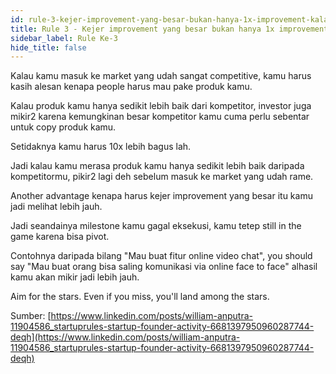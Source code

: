 ```yaml
---
id: rule-3-kejer-improvement-yang-besar-bukan-hanya-1x-improvement-kalau-bisa-lebih
title: Rule 3 - Kejer improvement yang besar bukan hanya 1x improvement, kalau bisa lebih
sidebar_label: Rule Ke-3
hide_title: false
---
```


Kalau kamu masuk ke market yang udah sangat competitive, kamu harus kasih alesan kenapa people harus mau pake produk kamu.

Kalau produk kamu hanya sedikit lebih baik dari kompetitor, investor juga mikir2 karena kemungkinan besar kompetitor kamu cuma perlu sebentar untuk copy produk kamu.

Setidaknya kamu harus 10x lebih bagus lah.

Jadi kalau kamu merasa produk kamu hanya sedikit lebih baik daripada kompetitormu, pikir2 lagi deh sebelum masuk ke market yang udah rame.

Another advantage kenapa harus kejer improvement yang besar itu kamu jadi melihat lebih jauh.

Jadi seandainya milestone kamu gagal eksekusi, kamu tetep still in the game karena bisa pivot.

Contohnya daripada bilang "Mau buat fitur online video chat", you should say "Mau buat orang bisa saling komunikasi via online face to face" alhasil kamu akan mikir jadi lebih jauh.

Aim for the stars. Even if you miss, you'll land among the stars.

Sumber:
[https://www.linkedin.com/posts/william-anputra-11904586_startuprules-startup-founder-activity-6681397950960287744-deqh](https://www.linkedin.com/posts/william-anputra-11904586_startuprules-startup-founder-activity-6681397950960287744-deqh)
